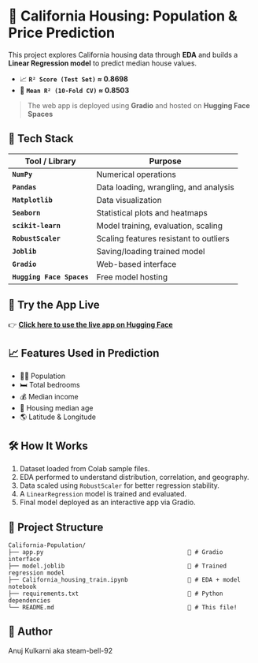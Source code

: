 # 🏡 California Housing: Population & Price Prediction

This project explores California housing data through **EDA** and builds a **Linear Regression model** to predict median house values.

- 📈 **`R² Score (Test Set)` ≈ 0.8698**
- 🔁 **`Mean R² (10-Fold CV)` ≈ 0.8503**  

> The web app is deployed using **Gradio** and hosted on **Hugging Face Spaces**

## 🧰 Tech Stack

| Tool / Library          | Purpose                                 |
|-------------------------|-----------------------------------------|
| **`NumPy`**             | Numerical operations                    |
| **`Pandas`**            | Data loading, wrangling, and analysis   |
| **`Matplotlib`**        | Data visualization                      |
| **`Seaborn`**           | Statistical plots and heatmaps          |
| **`scikit-learn`**      | Model training, evaluation, scaling     |
| **`RobustScaler`**      | Scaling features resistant to outliers  |
| **`Joblib`**            | Saving/loading trained model            |
| **`Gradio`**            | Web-based interface                     |
| **`Hugging Face Spaces`** | Free model hosting                   |

## 🚀 Try the App Live

👉 [**Click here to use the live app on Hugging Face**](https://huggingface.co/spaces/your-hf-username/california-housing)  

## 📈 Features Used in Prediction

- 🧍‍♂️ Population  
- 🛏️ Total bedrooms  
- 💰 Median income  
- 🧱 Housing median age  
- 🌎 Latitude & Longitude  

## 🛠️ How It Works

1. Dataset loaded from Colab sample files.
2. EDA performed to understand distribution, correlation, and geography.
3. Data scaled using `RobustScaler` for better regression stability.
4. A `LinearRegression` model is trained and evaluated.
5. Final model deployed as an interactive app via Gradio.

## 📁 Project Structure

```
California-Population/
├── app.py                                         🔹 # Gradio interface
├── model.joblib                                   🔹 # Trained regression model
├── California_housing_train.ipynb                 🔹 # EDA + model notebook
├── requirements.txt                               🔹 # Python dependencies
└── README.md                                      🔹 # This file!
```

## 👤 Author

Anuj Kulkarni aka steam-bell-92

